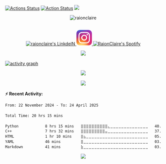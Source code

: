 [![Actions Status](https://github.com/RaionClaire/RaionClaire/actions/workflows/waka-simple.yml/badge.svg)](https://github.com/RaionClaire/RaionClaire/actions)
[![Action Status](https://github.com/RaionClaire/RaionClaire/actions/workflows/update-gh-activity.yml/badge.svg)](https://github.com/RaionClaire/RaionClaire/actions)
[![](https://visitcount.itsvg.in/api?id=RaionClaire&label=Profile%20Views&color=11&icon=7&pretty=true)](https://visitcount.itsvg.in)




<!-- <p align="center">
<img alt="loficity" width="600px" src="https://github.com/HyunCafe/HyunCafe/raw/main/assests/loficity.gif"</img>
</p> -->

<p align="center">
<img src="https://socialify.git.ci/raionclaire/raionclaire/image?description=1&font=Rokkitt&forks=1&issues=1&language=1&pattern=Circuit%20Board&pulls=1&stargazers=1&theme=Dark" alt="raionclaire" width="640" height="320" />
</p>

<p align="center">
<br/>
<a href="https://www.linkedin.com/in/adindasalsabila1">
  <img alt="raionclaire's LinkdeIN" width="50px" src="https://user-images.githubusercontent.com/43545812/144035037-0f415fc7-9f96-4517-a370-ccc6e78a714b.png" />
</a>
  <a href="https://instagram.com/chacasta_staria">
  <img alt="RaionClaire's Instagram" width="50px" src="https://github.com/RaionClaire/RaionClaire/blob/main/images/Instagram_icon.png" />
</a>
<a href="https://open.spotify.com/user/31vm7x6fukgyq4q4ufhsoodq6wqu?si=3a184f409b4d477f">
  <img alt="RaionClaire's Spotify" width="50px" src="https://user-images.githubusercontent.com/43545812/144035120-1ad5169b-91c7-4078-bef9-6a82c733f373.png" />
</a>
<br>
</p>

<p align="center">
  <img alig src="https://github-profile-trophy.vercel.app/?username=raionclaire&theme=onedark&column=-1" />
</p>

[![activity graph](https://github-readme-activity-graph.vercel.app/graph?username=raionclaire&theme=github-dark-dimmed&custom_title=raionclaire%20Activity%20Graph&hide_border=true)](https://github.com/ashutosh00710/github-readme-activity-graph)

<!-- ## Adinda Salsabila

- **Location:** Lampung, Indonesia
- **Education:** Undergraduate in Computer Science, Lampung University, Indonesia
- **Fields of Interest:** Machine Learning, Computer Vision, Web Development, Blockchain
- **Currently Learning:** Tensorflow, Kotlin
- **Will Learn:** Blockchain
- **Hobbies:** Badminton, Reading Books, Casual Gaming, Coding
-->

<p align="center">
  <img src="https://spotify-github-profile.kittinanx.com/api/view?uid=31vm7x6fukgyq4q4ufhsoodq6wqu&cover_image=true&theme=default&show_offline=false&background_color=000000&interchange=false&bar_color=3bfe34">
</p>

<p align="center">
  <img src="https://spotify-recently-played-readme.vercel.app/api?user=31vm7x6fukgyq4q4ufhsoodq6wqu&count=5">
</p>


**:zap: Recent Activity:**

<!--START_SECTION:activity-->
<!--END_SECTION:activity-->

<!--START_SECTION:waka-->

```txt
From: 22 November 2024 - To: 24 April 2025

Total Time: 20 hrs 15 mins

Python            8 hrs 15 mins   ⣿⣿⣿⣿⣿⣿⣿⣿⣿⣿⣄⣀⣀⣀⣀⣀⣀⣀⣀⣀⣀⣀⣀⣀⣀   40.78 %
C++               7 hrs 32 mins   ⣿⣿⣿⣿⣿⣿⣿⣿⣿⣤⣀⣀⣀⣀⣀⣀⣀⣀⣀⣀⣀⣀⣀⣀⣀   37.20 %
HTML              1 hr 10 mins    ⣿⣦⣀⣀⣀⣀⣀⣀⣀⣀⣀⣀⣀⣀⣀⣀⣀⣀⣀⣀⣀⣀⣀⣀⣀   05.78 %
YAML              46 mins         ⣿⣀⣀⣀⣀⣀⣀⣀⣀⣀⣀⣀⣀⣀⣀⣀⣀⣀⣀⣀⣀⣀⣀⣀⣀   03.84 %
Markdown          41 mins         ⣷⣀⣀⣀⣀⣀⣀⣀⣀⣀⣀⣀⣀⣀⣀⣀⣀⣀⣀⣀⣀⣀⣀⣀⣀   03.45 %
```

<!--END_SECTION:waka-->

<!--START_SECTION:waka-simple-->
<!--END_SECTION:waka-simple-->


<p align="center">
  <img src="https://capsule-render.vercel.app/api?type=waving&color=gradient&height=60&section=footer"/>
</p>
